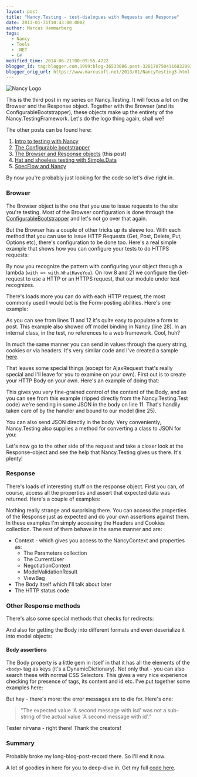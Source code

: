 ```yaml
---
layout: post
title: "Nancy.Testing - test-dialogues with Requests and Response"
date: 2013-01-31T10:43:00.000Z
author: Marcus Hammarberg
tags:
  - Nancy
  - Tools
  - .NET
  - C#
modified_time: 2014-06-21T00:09:55.472Z
blogger_id: tag:blogger.com,1999:blog-36533086.post-3281707504116832093
blogger_orig_url: https://www.marcusoft.net/2013/01/NancyTesting3.html
---
```


![Nancy Logo](http://nancyfx.org/images/logo.png)

This is the third post in my series on Nancy.Testing. It will focus a lot on the Browser and the Response object. Together with the Browser (and its ConfigurableBootstrapper), these objects make up the entirety of the Nancy.TestingFramework. Let's do the logo thing again, shall we?

The other posts can be found here:

1. [Intro to testing with Nancy](https://www.marcusoft.net/2013/01/NancyTesting1.html)
2. [The Configurable bootstrapper](https://www.marcusoft.net/2013/01/NancyTesting2.html)
3. [The Browser and Response objects](https://www.marcusoft.net/2013/01/NancyTesting3.html) (this post)
4. [Hat and shoeless testing with Simple.Data](https://www.marcusoft.net/2013/02/NancyTesting4.html)
5. [SpecFlow and Nancy](https://www.marcusoft.net/2013/02/NancyTesting5.html)

By now you're probably just looking for the code so let's dive right in.

### Browser

The Browser object is the one that you use to issue requests to the site you're testing. Most of the Browser configuration is done through the [ConfigurableBootstrapper](https://www.marcusoft.net/2013/01/NancyTesting2.html) and let's not go over that again.

But the Browser has a couple of other tricks up its sleeve too. With each method that you can use to issue HTTP Requests (Get, Post, Delete, Put, Options etc), there's configuration to be done too. Here's a real simple example that shows how you can configure your tests to do HTTPS requests:

By now you recognize the pattern with configuring your object through a lambda (`with => with.WhatHaveYou`). On row 8 and 21 we configure the Get-request to use a HTTP or an HTTPS request, that our module under test recognizes.

There's loads more you can do with each HTTP request, the most commonly used I would bet is the Form-posting abilities. Here's one example:

As you can see from lines 11 and 12 it's quite easy to populate a form to post. This example also showed off model binding in Nancy (line 28). In an internal class, in the test, no references to a web framework. Cool, huh?

In much the same manner you can send in values through the query string, cookies or via headers. It's very similar code and I've created a sample [here](https://github.com/marcusoftnet/DiscoveringNancyThroughTests).

That leaves some special things (except for AjaxRequest that's really special and I'll leave for you to examine on your own). First out is to create your HTTP Body on your own. Here's an example of doing that:

This gives you very fine-grained control of the content of the Body, and as you can see from this example (ripped directly from the Nancy.Testing.Test code) we're sending in some JSON in the body on line 11. That's handily taken care of by the handler and bound to our model (line 25).

You can also send JSON directly in the body. Very conveniently, Nancy.Testing also supplies a method for converting a class to JSON for you:

Let's now go to the other side of the request and take a closer look at the Response-object and see the help that Nancy.Testing gives us there. It's plenty!

### Response

There's loads of interesting stuff on the response object. First you can, of course, access all the properties and assert that expected data was returned. Here's a couple of examples:

Nothing really strange and surprising there. You can access the properties of the Response just as expected and do your own assertions against them. In these examples I'm simply accessing the Headers and Cookies collection. The rest of them behave in the same manner and are:

- Context - which gives you access to the NancyContext and properties as:
  - The Parameters collection
  - The CurrentUser
  - NegotiationContext
  - ModelValidationResult
  - ViewBag
- The Body itself which I'll talk about later
- The HTTP status code

### Other Response methods

There's also some special methods that checks for redirects:

And also for getting the Body into different formats and even deserialize it into model objects:

#### Body assertions

The Body property is a little gem in itself in that it has all the elements of the `<body>` tag as keys (it's a DynamicDictionary). Not only that - you can also search these with normal CSS Selectors. This gives a very nice experience checking for presence of tags, its content and id etc. I've put together some examples here:

But hey - there's more: the error messages are to die for. Here's one:

> "The expected value 'A second message with isd' was not a sub-string of the actual value 'A second message with id'."

Tester nirvana - right there! Thank the creators!

### Summary

Probably broke my long-blog-post-record there. So I'll end it now.

A lot of goodies in here for you to deep-dive in. Get my full [code here](https://github.com/marcusoftnet/DiscoveringNancyThroughTests).

